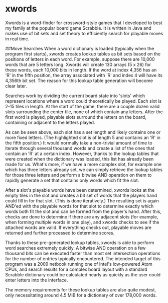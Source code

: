 # xwords
Xwords is a word-finder for crossword-style games that I developed to best my
family at the popular board game Scrabble.  It is written in Java and makes use
of bit sets and set theory to efficiently search for playable moves in real
time.

##Move Searches
When a word dictionary is loaded (typically when the program first starts),
xwords creates lookup tables as bit sets based on the positions of letters in
each word.  For example, suppose there are 10,000 words that are 5 letters
long.  Xwords will create 130 arrays (5 x 26) for these words, each 10,000 bits
in length.  If the word at index 4,356 has an 'R' in the fifth position, the
array associated with 'R' and index 4 will have its 4,356th bit set.  The
reason for this lookup table generation will become clear later.

Searches work by dividing the current board state into 'slots' which represent
locations where a word could theoretically be played.  Each slot is 2-15 tiles
in length.  At the start of the game, there are a couple dozen valid slots
surrounding the center tile, none of which contain any letters.  After the
first word is played, playable slots surround the letters on the board,
containing or adjacent to the letters played.

As can be seen above, each slot has a set length and likely contains one or
more fixed letters.  (The highlighted slot is of length 5 and contains an 'R'
in the fifth position.)  It would normally take a non-trivial amount of time to
iterate through several thousand words and create a list of the ones that
contain an 'R' at a certain index.  However, thanks to the lookup tables that
were created when the dictionary was loaded, this list has already been made
for us.  What's more, if we have a more complex slot, for example one which
has three letters already set, we can simply retrieve the lookup tables for
those three letters and perform a bitwise AND operation on them to rapidly
generate a set that contains only words which fit the slot.

After a slot's playable words have been determined, xwords looks at the empty
tiles in the slot and creates a bit set of words that the players hand could
fill in for that slot.  (This is done iteratively.)  The resulting set is again
AND'ed with the playable words for that slot to determine exactly which words
both fit the slot and can be formed from the player's hand.  After this, checks
are done to determine if there are any adjacent slots (for example, when
forming multiple words in one play), and xwords checks to see if the attached
words are valid.  If everything checks out, playable moves are returned and
further processed to determine scores.

Thanks to these pre-generated lookup tables, xwords is able to perform word
searches extremely quickly.  A bitwise AND operation on a few thousand bits can
be executed faster than most set intersection operations for the number of
entries typically encountered.  The intended target of this program was a 2009
netbook running one of Intel's low-powered Atom CPUs, and search results for
a complex board layout with a standard Scrabble dictionary could be calculated
nearly as quickly as the user could enter letters into the interface.

The memory requirements for these lookup tables are also quite modest, only
necessitating around 4.5 MiB for a dictionary of over 178,000 words.
